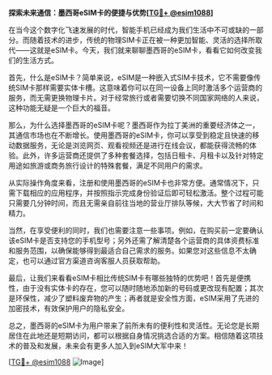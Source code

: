 **探索未来通信：墨西哥eSIM卡的便捷与优势[[TG💪+ @esim1088](https://t.me/s/esim1088)]**

在当今这个数字化飞速发展的时代，智能手机已经成为我们生活中不可或缺的一部分。而随着技术的进步，传统的物理SIM卡正在被一种更加智能、灵活的选择所取代——这就是eSIM卡。今天，我们就来聊聊墨西哥的eSIM卡，看看它如何改变我们的生活方式。

首先，什么是eSIM卡？简单来说，eSIM是一种嵌入式SIM卡技术，它不需要像传统SIM卡那样需要实体卡槽。这意味着你可以在同一设备上同时激活多个运营商的服务，而无需更换物理卡片。对于经常旅行或者需要切换不同国家网络的人来说，这种功能无疑是一个巨大的福音。

那么，为什么选择墨西哥的eSIM卡呢？墨西哥作为拉丁美洲的重要经济体之一，其通信市场也在不断增长。使用墨西哥的eSIM卡，你可以享受到稳定且快速的移动数据服务，无论是浏览网页、观看视频还是进行在线会议，都能获得流畅的体验。此外，许多运营商还提供了多种套餐选择，包括日租卡、月租卡以及针对特定用途如旅游或商务旅行设计的特殊套餐，满足不同用户的需求。

从实际操作角度来看，注册和使用墨西哥的eSIM卡也非常方便。通常情况下，只需下载相应的应用程序，并按照指示完成身份验证后即可轻松激活。整个过程可能只需要几分钟时间，而且无需亲自前往当地的营业厅排队等候，大大节省了时间和精力。

当然，在享受便利的同时，我们也需要注意一些事项。例如，在购买前一定要确认该eSIM卡是否支持您的手机型号；另外还需了解清楚各个运营商的具体资费标准和服务范围，以确保能够得到最适合自己需求的服务。如果您对这些信息不太确定，也可以通过官方渠道咨询客服人员获取帮助。

最后，让我们来看看eSIM卡相比传统SIM卡有哪些独特的优势吧！首先是便携性，由于没有实体卡的存在，您可以随时随地添加新的号码或更改现有配置；其次是环保性，减少了塑料废弃物的产生；再者就是安全性方面，eSIM采用了先进的加密技术，有效保护用户的隐私安全。

总之，墨西哥的eSIM卡为用户带来了前所未有的便利性和灵活性。无论您是长期居住在此地还是短期访问，都可以根据自身情况挑选合适的方案。相信随着这项技术的普及和发展，未来会有更多人加入到eSIM大军中来！

[[TG💪+ @esim1088](https://t.me/s/esim1088) ![Image](https://i.postimg.cc/4NQfJmqS/Snipaste-2025-05-13-00-14-12.png)]